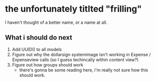 #  the unfortunately titlted "frilling"

I haven't thought of a better name, or a name at all.

## What i should do next

1. Add UUID() to all models
2. Figure out why the dollarsign systemimage isn't working in Expense / Expenseview calls (so I guess techincally within content view?)
3. Figure out how groups should work
    - there's gonna be some reading here, i'm really not sure how this should work.
